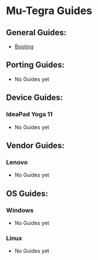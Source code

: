 # Mu-Tegra Guides

## General Guides:

   - [Booting](https://github.com/Robotix22/UEFI-Guides/blob/main/Mu-Tegra/General/Boot.md)

## Porting Guides:

   - No Guides yet

## Device Guides:

### IdeaPad Yoga 11

   - No Guides yet

## Vendor Guides:

### Lenovo

   - No Guides yet

## OS Guides:

### Windows

   - No Guides yet

### Linux

   - No Guides yet
